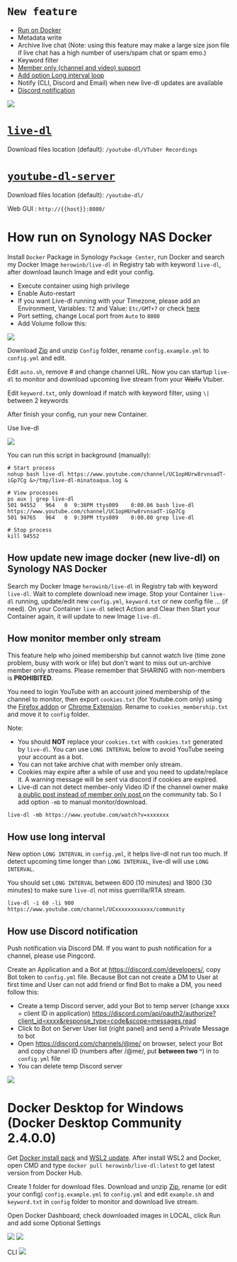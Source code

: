 # `New feature`
 * [Run on Docker](#how-run-on-synology-nas-docker)
 * Metadata write
 * Archive live chat (Note: using this feature may make a large size json file if live chat has a high number of users/spam chat or spam emo.)
 * Keyword filter
 * [Member only (channel and video) support ](#how-monitor-member-only-stream)
 * [Add option Long interval loop](#how-use-long-interval)
 * Notify (CLI, Discord and Email) when new live-dl updates are available
 * [Discord notification](#how-use-Discord-notification)

<img src="https://i.imgur.com/SMpJJbL.png">

# [`live-dl`](https://github.com/sparanoid/live-dl)

Download files location (default): `/youtube-dl/VTuber Recordings`

# [`youtube-dl-server`](https://github.com/manbearwiz/youtube-dl-server)

Download files location (default): `/youtube-dl/`

Web GUI : `http://{{host}}:8080/`

# How run on Synology NAS Docker

Install `Docker` Package in Synology `Package Center`, run Docker and search my Docker Image `herowinb/live-dl` in Registry tab with keyword `live-dl`, after download launch Image and edit your config.

 * Execute container using high privilege
 * Enable Auto-restart
 * If you want Live-dl running with your Timezone, please add an Environment, Variables: `TZ` and Value: `Etc/GMT+7` or check [here](https://en.wikipedia.org/wiki/List_of_tz_database_time_zones)
 * Port setting, change Local port from `Auto` to `8080`
 * Add Volume follow this:
<img src="https://i.imgur.com/kQv3g0W.png">

Download [Zip](https://github.com/herowinb/live-dl/archive/master.zip) and unzip `Config` folder, rename `config.example.yml` to `config.yml` and edit.

Edit `auto.sh`, remove # and change channel URL. Now you can startup `live-dl` to monitor and download upcoming live stream from your ~~Waifu~~ Vtuber.

Edit `keyword.txt`, only download if match with keyword filter, using `\|` between 2 keywords

After finish your config, run your new Container.

Use live-dl

<img src="https://i.imgur.com/5uFLJtr.png">

You can run this script in background (manually):

```shell
# Start process
nohup bash live-dl https://www.youtube.com/channel/UC1opHUrw8rvnsadT-iGp7Cg &>/tmp/live-dl-minatoaqua.log &

# View processes
ps aux | grep live-dl
501 94552   964   0  9:38PM ttys009    0:00.06 bash live-dl https://www.youtube.com/channel/UC1opHUrw8rvnsadT-iGp7Cg
501 94765   964   0  9:39PM ttys009    0:00.00 grep live-dl

# Stop process
kill 94552
```

## How update new image docker (new live-dl) on Synology NAS Docker

Search my Docker Image `herowinb/live-dl` in Registry tab with keyword `live-dl`. Wait to complete download new image.
Stop your Container `live-dl` running, update/edit new `config.yml`, `keyword.txt` or new config file … (if need). On your Container `live-dl` select Action and Clear then Start your Container again, it will update to new Image `live-dl`.

## How monitor member only stream

This feature help who joined membership but cannot watch live (time zone problem, busy with work or life) but don't want to miss out un-archive member only streams. Please remember that SHARING with non-members is **PROHIBITED**.

You need to login YouTube with an account joined membership of the channel to monitor, then export `cookies.txt` (for Youtube.com only) using the [Firefox addon](https://addons.mozilla.org/en-US/firefox/addon/cookies-txt/) or [Chrome Extension](https://chrome.google.com/webstore/detail/get-cookiestxt/bgaddhkoddajcdgocldbbfleckgcbcid?hl=en). Rename to `cookies_membership.txt` and move it to `config` folder.

Note:
  * You should **NOT** replace your `cookies.txt` with `cookies.txt` generated by `live-dl`. You can use `LONG INTERVAL` below to avoid YouTube seeing your account as a bot.
  * You can not take archive chat with member only stream.
  * Cookies may expire after a while of use and you need to update/replace it. A warning message will be sent via discord if cookies are expired.
  * Live-dl can not detect member-only Video ID if the channel owner make [a public post instead of member only post ](https://www.youtube.com/post/UgxxvD4zekOaMpnPshJ4AaABCQ) on the community tab. So I add option `-mb` to manual monitor/download.

  ```shell
  live-dl -mb https://www.youtube.com/watch?v=xxxxxxx
  ```

## How use long interval

New option `LONG INTERVAL` in `config.yml`, it helps live-dl not run too much. If detect upcoming time longer than `LONG INTERVAL`, live-dl will use `LONG INTERVAL`.

You should set `LONG INTERVAL` between 600 (10 minutes) and 1800 (30 minutes) to make sure `live-dl` not miss guerrilla/RTA stream.

```shell
live-dl -i 60 -li 900 https://www.youtube.com/channel/UCxxxxxxxxxxxx/community
```

## How use Discord notification

Push notification via Discord DM. If you want to push notification for a channel, please use Pingcord.

Create an Application and a Bot at https://discord.com/developers/, copy Bot token to `config.yml` file. Because Bot can not create a DM to User at first time and User can not add friend or find Bot to make a DM, you need follow this:
* Create a temp Discord server, add your Bot to temp server (change xxxx = client ID in application) https://discord.com/api/oauth2/authorize?client_id=xxxx&response_type=code&scope=messages.read
* Click to Bot on Server User list (right panel) and send a Private Message to bot
* Open https://discord.com/channels/@me/ on browser, select your Bot and copy channel ID (numbers after /@me/, put **between two `"`**) in to `config.yml` file
* You can delete temp Discord server

<img src="https://i.imgur.com/jJIRwlH.png">

# Docker Desktop for Windows (Docker Desktop Community 2.4.0.0)

Get [Docker install pack](https://www.docker.com/products/docker-desktop) and [WSL2 update](https://wslstorestorage.blob.core.windows.net/wslblob/wsl_update_x64.msi).
After install WSL2 and Docker, open CMD and type `docker pull herowinb/live-dl:latest` to get latest version from Docker Hub.

Create 1 folder for download files. Download and unzip [Zip](https://github.com/herowinb/live-dl/archive/master.zip), rename (or edit your config) `config.example.yml` to `config.yml` and edit `example.sh` and `keyword.txt` in `config` folder to monitor and download live stream.

Open Docker Dashboard, check downloaded images in LOCAL, click Run and add some Optional Settings

<img src="https://i.imgur.com/lj0WQw7.png">

<img src="https://i.imgur.com/QiXxFQl.png">

CLI
<img src="https://i.imgur.com/uVssi9f.png">
